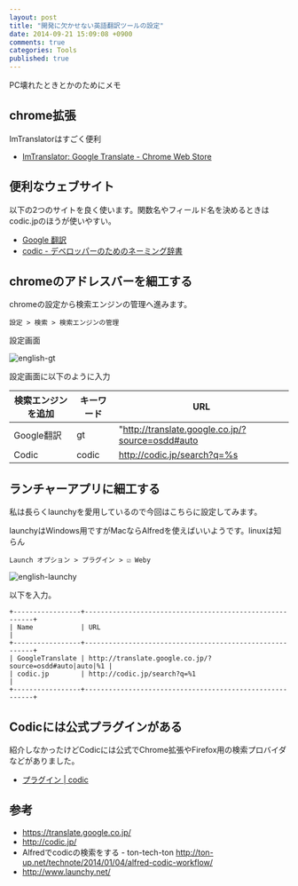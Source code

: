 ```yaml
---
layout: post
title: "開発に欠かせない英語翻訳ツールの設定"
date: 2014-09-21 15:09:08 +0900
comments: true
categories: Tools
published: true
---
```


PC壊れたときとかのためにメモ

## chrome拡張

ImTranslatorはすごく便利

+ [ImTranslator: Google Translate - Chrome Web Store](https://chrome.google.com/webstore/detail/imtranslator-google-trans/noaijdpnepcgjemiklgfkcfbkokogabh?hl=en)

## 便利なウェブサイト
以下の2つのサイトを良く使います。関数名やフィールド名を決めるときはcodic.jpのほうが使いやすい。

+ [Google 翻訳](https://translate.google.co.jp/)
+ [codic - デベロッパーのためのネーミング辞書](http://codic.jp/)

## chromeのアドレスバーを細工する
chromeの設定から検索エンジンの管理へ進みます。

```
設定 > 検索 > 検索エンジンの管理
```

設定画面

![english-gt](/images/article/english-gt.png)

設定画面に以下のように入力

検索エンジンを追加 | キーワード | URL
---- | ---- | ----
Google翻訳 | gt | "http://translate.google.co.jp/?source=osdd#auto|auto|%s"
Codic | codic | http://codic.jp/search?q=%s


## ランチャーアプリに細工する

私は長らくlaunchyを愛用しているので今回はこちらに設定してみます。

launchyはWindows用ですがMacならAlfredを使えばいいようです。linuxは知らん

```
Launch オプション > プラグイン > ☑ Weby
```

![english-launchy](/images/article/english-launchy.png)

以下を入力。

```
+-----------------+---------------------------------------------------------+
| Name            | URL                                                     |
+-----------------+---------------------------------------------------------+
| GoogleTranslate | http://translate.google.co.jp/?source=osdd#auto|auto|%1 |
| codic.jp        | http://codic.jp/search?q=%1                             |
+-----------------+---------------------------------------------------------+
```

## Codicには公式プラグインがある
紹介しなかったけどCodicには公式でChrome拡張やFirefox用の検索プロバイダなどがありました。

+ [プラグイン | codic](http://codic.jp/plugins.html)

## 参考

+ <https://translate.google.co.jp/>
+ <http://codic.jp/>
+ Alfredでcodicの検索をする - ton-tech-ton <http://ton-up.net/technote/2014/01/04/alfred-codic-workflow/>
+ <http://www.launchy.net/>
